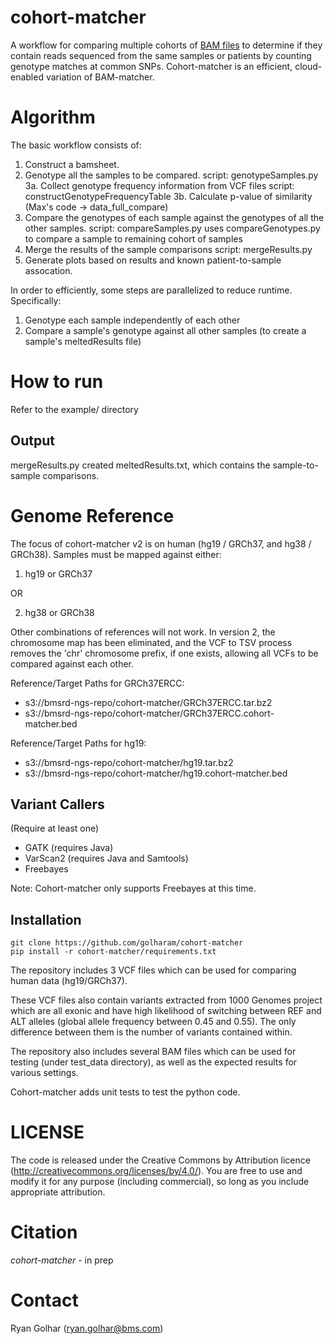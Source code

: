 # cohort-matcher #

A workflow for comparing multiple cohorts of [BAM files](https://samtools.github.io/hts-specs/SAMv1.pdf) to determine if they contain reads sequenced from the same samples or patients by counting genotype matches at common SNPs.  Cohort-matcher is an efficient, cloud-enabled variation of BAM-matcher.

# Algorithm #

The basic workflow consists of:
1. Construct a bamsheet.
2. Genotype all the samples to be compared.
   script: genotypeSamples.py
3a. Collect genotype frequency information from VCF files
   script: constructGenotypeFrequencyTable
3b. Calculate p-value of similarity (Max's code -> data_full_compare)
4. Compare the genotypes of each sample against the genotypes of all the other samples.
   script: compareSamples.py uses compareGenotypes.py to compare a sample to remaining cohort of samples
5. Merge the results of the sample comparisons
   script: mergeResults.py
6. Generate plots based on results and known patient-to-sample assocation.

In order to efficiently, some steps are parallelized to reduce runtime.  Specifically:
1.  Genotype each sample independently of each other
3.  Compare a sample's genotype against all other samples (to create a sample's meltedResults file)

# How to run #

Refer to the example/ directory

## Output ##

mergeResults.py created meltedResults.txt, which contains the sample-to-sample comparisons.

# Genome Reference #

The focus of cohort-matcher v2 is on human (hg19 / GRCh37, and hg38 / GRCh38). 
Samples must be mapped against either: 

1) hg19 or GRCh37

OR

2) hg38 or GRCh38

Other combinations of references will not work.  In version 2, the chromosome map has been eliminated, and the VCF to TSV process removes the 'chr' chromosome prefix, if one exists, allowing all VCFs to be compared against each other.

Reference/Target Paths for GRCh37ERCC:
  - s3://bmsrd-ngs-repo/cohort-matcher/GRCh37ERCC.tar.bz2
  - s3://bmsrd-ngs-repo/cohort-matcher/GRCh37ERCC.cohort-matcher.bed
  
Reference/Target Paths for hg19:
  - s3://bmsrd-ngs-repo/cohort-matcher/hg19.tar.bz2
  - s3://bmsrd-ngs-repo/cohort-matcher/hg19.cohort-matcher.bed

## Variant Callers ##

(Require at least one)

* GATK (requires Java)
* VarScan2 (requires Java and Samtools)
* Freebayes

Note: Cohort-matcher only supports Freebayes at this time.

## Installation ##

```
git clone https://github.com/golharam/cohort-matcher
pip install -r cohort-matcher/requirements.txt
```

The repository includes 3 VCF files which can be used for comparing human data (hg19/GRCh37). 

These VCF files also contain variants extracted from 1000 Genomes project which are all exonic and have high likelihood of switching between REF and ALT alleles (global allele frequency between 0.45 and 0.55). The only difference between them is the number of variants contained within.

The repository also includes several BAM files which can be used for testing (under test_data directory), as well as the expected results for various settings.

Cohort-matcher adds unit tests to test the python code.

# LICENSE #

The code is released under the Creative Commons by Attribution licence (http://creativecommons.org/licenses/by/4.0/). You are free to use and modify it for any purpose (including commercial), so long as you include appropriate attribution. 

# Citation #

*cohort-matcher* - in prep

# Contact #

Ryan Golhar (ryan.golhar@bms.com)
